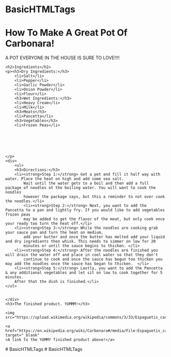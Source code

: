 # BasicHTMLTags
<!DOCTYPE html>
<html lang="en">
<head>
    <meta charset="UTF-8">
    <meta http-equiv="X-UA-Compatible" content="IE=edge">
    <meta name="viewport" content="width=device-width, initial-scale=1.0">
    <title>Here we have a header</title>
    <LINK rel="stylesheet" href="02-ids.css" />
</head>
<body>
    
<div>
    <h1>How To Make A Great Pot Of Carbonara!</h1>
<P>A POT EVERYONE IN THE HOUSE IS SURE TO LOVE!!!!</P>

    <h2>Ingredients</h2>
    <p><h3>Dry Ingredients:</h3>
        <li>Salt</li>
        <li>Pepper</li>
        <li>Garlic Powder</li>
        <li>Onion Powder</li>
        <li>Flour</li>
        <h3>Wet Ingredients:</h3>
        <li>Heavy Cream</li>
        <li>Milk</li>
        <h3>Meats</h3>
        <li>Pancetta</li>
        <h3>Vegetables</h3>
        <li>Frozen Peas</li>






    </p>
    <div>
        <ul>
        <h3>Directions:</h3>
        <li><strong>Step 1:</strong> Get a pot and fill it half way with water. Place the heat on high and add some sea salt. 
            Wait until the water gets to a boil and then add a full package of noodles ot the boiling water. You will want to cook the noodles 
            however the package says, but this a reminder to not over cook the noodles.</li>
            <li><strong>Step 2:</strong> Next, you want to add the Pancetta to a pan and lightly fry. If you would like to add vegetables frozen peas
            may be added to get the flavor of the meat, but only cook once your ready too turn the heat off.</li>
        <li><strong>Step 3:</strong> While the noodles are cooking grab your sauce pan and turn the heat on medium, 
            add your butter and once the butter has melted add your liquid and dry ingredients then whisk. This needs to simmer on low for 20 
            minutes or until the sauce begins to thicken. </li>
        <li><strong>Step 4:</strong> After the noodles are finished you will drain the water off and place in cool water so that they don't 
            continue to cook and once the sauce has begun too thicken you may add the noodles once the sauce has began to thicken.  </li>
        <li><strong>Step 5:</strong> Lastly, you want to add the Pancetta & any additional vegetables and let sit on low to cook together for 5 minutes.
        After that the dish is finished.</li>
    </ul>


    </div>
    <h3>The finished product. YUMMM!</h3>

    <img src="https://upload.wikimedia.org/wikipedia/commons/3/33/Espaguetis_carbonara.jpg"/>
   
    <a
    href="https://en.wikipedia.org/wiki/Carbonara#/media/File:Espaguetis_carbonara.jpg"
    target="_blank"
    >A link to the YUMMY finished product above!</a>
</div>
    </body>
    </html># BasicHTMLTags
# BasicHTMLTags
